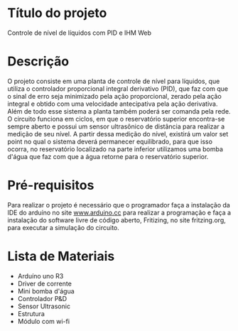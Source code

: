 # Título do projeto
Controle de nível de líquidos com PID e IHM Web
# Descrição
O projeto consiste em uma planta de controle de nível para líquidos, que utiliza o controlador proporcional integral derivativo (PID), que faz com que o sinal de erro seja minimizado pela ação proporcional, zerado pela ação integral e obtido com uma velocidade antecipativa pela ação derivativa. Além de todo esse sistema a planta também poderá ser comanda pela rede. O circuito funciona em ciclos, em que o reservatório superior encontra-se sempre aberto e possui um sensor ultrasônico de distância para realizar a medição de seu nível. A partir dessa medição do nível, existirá um valor set point no qual o sistema deverá permanecer equilibrado, para que isso ocorra, no reservatório localizado na parte inferior utilizamos uma bomba d'água que faz com que a água retorne para o reservatório superior.
# Pré-requisitos
Para realizar o projeto é necessário que o programador faça a instalação da IDE do arduíno no site www.arduino.cc para realizar a programação e faça a instalação do software livre de código aberto, Fritizing, no site fritzing.org, para executar a simulação do circuito.
# Lista de Materiais
- Arduíno uno R3
- Driver de corrente
- Mini bomba d'água
- Controlador P&D
- Sensor Ultrasonic
- Estrutura
- Módulo com wi-fi

